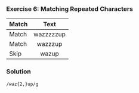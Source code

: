 ### Exercise 6: Matching Repeated Characters

| Match |   Text    |
| ----- | :-------: |
| Match | wazzzzzup |
| Match |  wazzzup  |
| Skip  |   wazup   |

### Solution

```
/waz{2,}up/g
```
